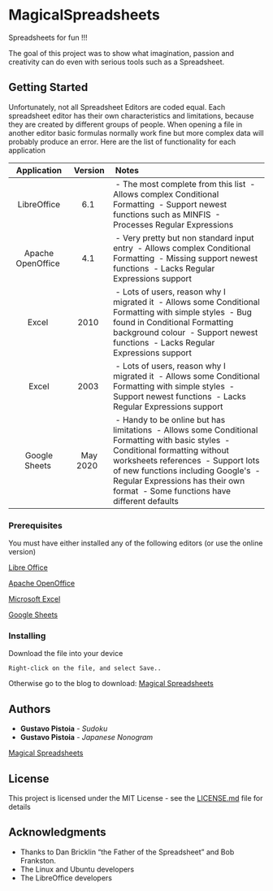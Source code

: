 # MagicalSpreadsheets

Spreadsheets for fun !!! 

The goal of this project was to show what imagination, passion and creativity can do even with serious tools such as a Spreadsheet.

## Getting Started

Unfortunately, not all Spreadsheet Editors are coded equal. Each spreadsheet editor has their own characteristics and limitations, because they are created by different groups of people. When opening a file in another editor basic formulas normally work fine but more complex data will probably produce an error. Here are the list of functionality for each application


| Application | Version | Notes |
|:---:|:---:|:---|
| LibreOffice |6.1| - The most complete from this list  - Allows complex Conditional Formatting  - Support newest functions such as MINFIS  - Processes Regular Expressions|
| Apache OpenOffice|4.1| - Very pretty but non standard input entry  - Allows complex Conditional Formatting  - Missing support newest functions  - Lacks Regular Expressions support|
|Excel|2010| - Lots of users, reason why I migrated it  - Allows some Conditional Formatting with simple styles  - Bug found in Conditional Formatting background colour  - Support newest functions  - Lacks Regular Expressions support |
| Excel|2003| - Lots of users, reason why I migrated it  - Allows some Conditional Formatting with simple styles  - Support newest functions  - Lacks Regular Expressions support|
| Google Sheets| May 2020  | - Handy to be online but has limitations  - Allows some Conditional Formatting with basic styles  - Conditional formatting without worksheets references  - Support lots of new functions including Google's  - Regular Expressions has their own format  - Some functions have different defaults|

### Prerequisites

You must have either installed any of the following editors (or use the online version)

[Libre Office](http://www.libreoffice.org)

[Apache OpenOffice](http://www.openoffice.org)

[Microsoft Excel](http://en.wikipedia.org/wiki/Microsoft_Excel)

[Google Sheets](http://www.google.com/sheets/about)

### Installing

Download the file into your device

```
Right-click on the file, and select Save..
```

Otherwise go to the blog to download: [Magical Spreadsheets](http://magicalspreadsheets.blogspot.com)

## Authors

* **Gustavo Pistoia** - *Sudoku*
* **Gustavo Pistoia** - *Japanese Nonogram*

[Magical Spreadsheets](http://magicalspreadsheets.blogspot.com)

## License

This project is licensed under the MIT License - see the [LICENSE.md](LICENSE.md) file for details

## Acknowledgments

* Thanks to Dan Bricklin “the Father of the Spreadsheet” and Bob Frankston.
* The Linux and Ubuntu developers
* The LibreOffice developers

